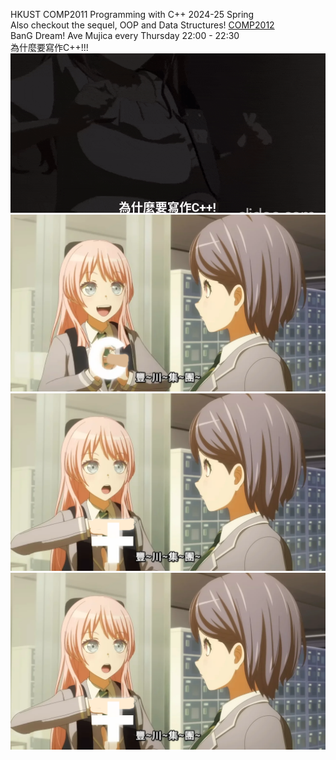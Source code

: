 HKUST COMP2011 Programming with C++ 2024-25 Spring<br>
Also checkout the sequel, OOP and Data Structures! [COMP2012](https://github.com/KF8311/COMP2012)<br>
BanG Dream! Ave Mujica every Thursday 22:00 - 22:30<br>
為什麼要寫作C++!!!<br>
![why did you play haruhikage!?](images/soyo.gif)<br>
![Togawa Group](images/togawa2.png)<br>
![Togawa Group](images/togawa1.png)<br>
![Togawa Group](images/togawa1.png)<br>
